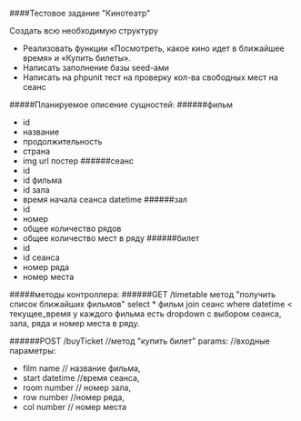 ####Тестовое задание "Кинотеатр"

Создать всю необходимую структуру
 -  Реализовать функции «Посмотреть, какое кино идет в ближайшее время» и
«Купить билеты».
 -  Написать заполнение базы seed-ами
 - Написать на phpunit тест на проверку кол-ва свободных мест на сеанс

#####Планируемое описение сущностей:
######фильм
  - id
  - название
  - продолжительность
  - страна
  - img url постер
######сеанс
 - id
 - id фильма
 - id зала
 - время начала сеанса datetime
######зал
 - id
 - номер
 - общее количество рядов
 - общее количество мест в ряду
######билет 
 - id
 - id сеанса
 - номер ряда
 - номер места

#####методы контроллера:
######GET  /timetable
  метод "получить список ближайших фильмов"
  select * фильм join сеанс where datetime < текущее_время
  у каждого фильма есть dropdown c выбором сеанса, зала, ряда и номер места в ряду.

######POST /buyTicket //метод "купить билет"
params:  //входные параметры:
 - film name // название фильма,
 - start datetime //время сеанса,
 - room number // номер зала, 
 - row number //номер ряда, 
 - col number //  номер места 
